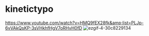 # kinetictypo
https://www.youtube.com/watch?v=HMQ9fEX28fk&amp;list=PLJp-6vVAkQsKP-3sVHkhfHgV7oRHvH0fD
![ezgif-4-30c8229134](https://user-images.githubusercontent.com/48673195/204117389-514f4d46-8eff-4be8-87c1-fb5414f324c4.gif)
